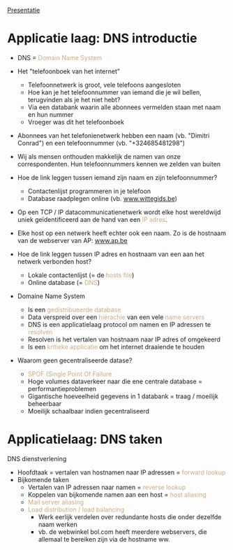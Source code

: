 [Presentatie](https://learning.ap.be/pluginfile.php/1957781/mod_resource/content/0/04%20-%20Theorie%20-%20Applicatielaag_DNS.pdf)

# Applicatie laag: DNS introductie
- DNS = <span style="color:#c8ab83;">Domain Name System</span>
- Het "telefoonboek van het internet"
	- Telefoonnetwerk is groot, vele telefoons aangesloten
	- Hoe kan je het telefoonnummer van iemand die je wil bellen, terugvinden als je het niet hebt?
	- Via een databank waarin alle abonnees vermelden staan met naam en hun nummer
	- Vroeger was dit het telefoonboek

- Abonnees van het telefonienetwerk hebben een naam (vb. "Dimitri Conrad") en een telefoonnummer (vb. "+324685481298")
- Wij als mensen onthouden makkelijk de namen van onze correspondenten. Hun telefoonnummers kennen we zelden van buiten
- Hoe de link leggen tussen iemand zijn naam en zijn telefoonnummer?
	- Contactenlijst programmeren in je telefoon
	- Database raadplegen online (vb. www.wittegids.be)
- Op een TCP / IP datacommunicatienetwerk wordt elke host wereldwijd uniek geïdentificeerd aan de hand van een <span style="color:#c8ab83;">IP adres</span>.
- Elke host op een netwerk heeft echter ook een naam. Zo is de hostnaam van de webserver van AP: www.ap.be
- Hoe de link leggen tussen IP adres en hostnaam van een aan het netwerk verbonden host?
	- Lokale contactenlijst (= de <span style="color:#c8ab83;">hosts file</span>)
	- Online database (= <span style="color:#c8ab83;">DNS</span>)

- Domaine Name System
	- Is een <span style="color:#c8ab83;">gedistribueerde database</span>
	- Data verspreid over een <span style="color:#c8ab83;">hiërachie</span> van een vele <span style="color:#c8ab83;">name servers</span>
	- DNS is een applicatielaag protocol om namen en IP adressen te <span style="color:#c8ab83;">resolven</span>
	- Resolven is het vertalen van hostnaam naar IP adres of omgekeerd
	- Is een <span style="color:#c8ab83;">kritieke applicatie</span> om het internet draaiende te houden
- Waarom geen gecentraliseerde datase?
	- <span style="color:#c8ab83;">SPOF (Single Point Of Failure</span>
	- Hoge volumes dataverkeer naar die ene centrale database = performantieproblemen
	- Gigantische hoeveelheid gegevens in 1 databank = traag / moeilijk beheerbaar
	- Moeilijk schaalbaar indien gecentraliseerd

# Applicatielaag: DNS taken
DNS dienstverlening
- Hoofdtaak = vertalen van hostnamen naar IP adressen = <span style="color:#c8ab83;">forward lookup</span>
- Bijkomende taken
	- Vertalen van IP adressen naar namen = <span style="color:#c8ab83;">reverse lookup</span>
	- Koppelen van bijkomende namen aan een host = <span style="color:#c8ab83;">host aliasing</span>
	- <span style="color:#c8ab83;">Mail server aliasing</span>
	- <span style="color:#c8ab83;">Load distribution / load balancing</span>
		- Werk eerlijk verdelen over redundante hosts die onder dezelfde naam werken
		- vb. de webwinkel bol.com heeft meerdere webservers, die allemaal te bereiken zijn via de hostname ww.